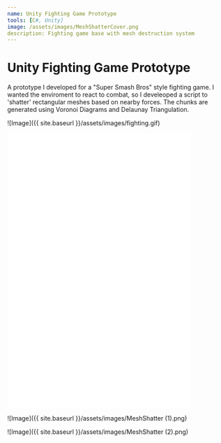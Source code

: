 ```yaml
---
name: Unity Fighting Game Prototype
tools: [C#, Unity]
image: /assets/images/MeshShatterCover.png
description: Fighting game base with mesh destruction system
---
```


# Unity Fighting Game Prototype

A prototype I developed for a "Super Smash Bros" style fighting game. I wanted the enviroment to react to combat, so I develeoped a script to 'shatter' rectangular meshes based on nearby forces. The chunks are generated using Voronoi Diagrams and Delaunay Triangulation.

![Image]({{ site.baseurl }}/assets/images/fighting.gif)

<iframe width="420" height="315" src="{{ site.baseurl }}/assets/videos/MeshShatter.mp4" frameborder="0" allowfullscreen></iframe>

<iframe width="420" height="315" src="{{ site.baseurl }}/assets/videos/MeshReconstruct.mp4" frameborder="0" allowfullscreen></iframe>

![Image]({{ site.baseurl }}/assets/images/MeshShatter (1).png)

![Image]({{ site.baseurl }}/assets/images/MeshShatter (2).png)